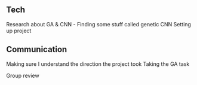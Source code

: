 ## Tech
Research about GA & CNN
    - Finding some stuff called genetic CNN
Setting up project



## Communication
Making sure I understand the direction the project took
Taking the GA task

Group review